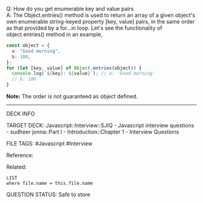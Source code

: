 Q: How do you get enumerable key and value pairs  
A: The Object.entries() method is used to return an array of a given object's own enumerable string-keyed property [key, value] pairs, in the same order as that provided by a for...in loop. Let's see the functionality of object.entries() method in an example,
```javascript
const object = {
  a: "Good morning",
  b: 100,
};
for (let [key, value] of Object.entries(object)) {
  console.log(`${key}: ${value}`); // a: 'Good morning'
  // b: 100
}
```
**Note:** The order is not guaranteed as object defined.
<!--ID: 1693596705179-->

---

DECK INFO

TARGET DECK: Javascript::Interview::SJIQ - Javascript interview questions - sudheer jonna::Part I - Introduction::Chapter 1 - Interview Questions

FILE TAGS: #Javascript #Interview

Reference:

Related:

```dataview
LIST
where file.name = this.file.name
```

QUESTION STATUS: Safe to store